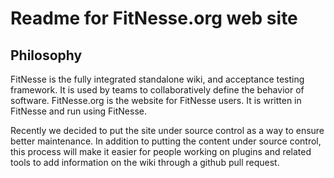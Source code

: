 # Readme for FitNesse.org web site

## Philosophy
FitNesse is the fully integrated standalone wiki, and acceptance testing framework. It is used by teams to collaboratively define the behavior of software. FitNesse.org is the website for FitNesse users. It is written in FitNesse and run using FitNesse.

Recently we decided to put the site under source control as a way to ensure better maintenance. In addition to putting the content under source control, this process will make it easier for people working on plugins and related tools to add information on the wiki through a github pull request.

 
